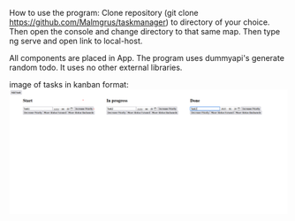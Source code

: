 How to use the program: Clone repository (git clone https://github.com/Malmgrus/taskmanager) to directory of your choice.
Then open the console and change directory to that same map. Then type ng serve and open link to local-host.


All components are placed in App. The program uses dummyapi's generate random todo. It uses no other external libraries.

image of tasks in kanban format:
![alt text](image.png)